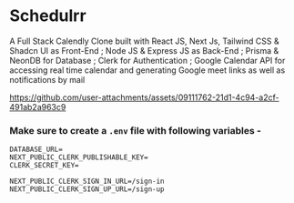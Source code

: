 # Schedulrr 
A Full Stack Calendly Clone built with React JS, Next Js, Tailwind CSS & Shadcn UI as Front-End ; Node JS & Express JS as Back-End ; Prisma & NeonDB for Database ; Clerk for Authentication ; Google Calendar API for accessing real time calendar and generating Google meet links as well as notifications by mail

https://github.com/user-attachments/assets/09111762-21d1-4c94-a2cf-491ab2a963c9


### Make sure to create a `.env` file with following variables -

```
DATABASE_URL=
NEXT_PUBLIC_CLERK_PUBLISHABLE_KEY=
CLERK_SECRET_KEY=

NEXT_PUBLIC_CLERK_SIGN_IN_URL=/sign-in
NEXT_PUBLIC_CLERK_SIGN_UP_URL=/sign-up
```
